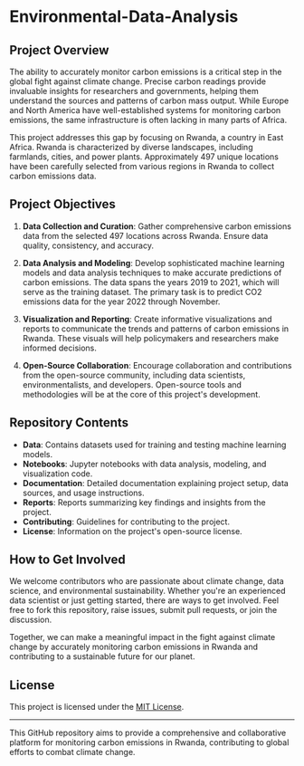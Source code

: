 # Environmental-Data-Analysis

## Project Overview

The ability to accurately monitor carbon emissions is a critical step in the global fight against climate change. Precise carbon readings provide invaluable insights for researchers and governments, helping them understand the sources and patterns of carbon mass output. While Europe and North America have well-established systems for monitoring carbon emissions, the same infrastructure is often lacking in many parts of Africa.

This project addresses this gap by focusing on Rwanda, a country in East Africa. Rwanda is characterized by diverse landscapes, including farmlands, cities, and power plants. Approximately 497 unique locations have been carefully selected from various regions in Rwanda to collect carbon emissions data.

## Project Objectives

1. **Data Collection and Curation**: Gather comprehensive carbon emissions data from the selected 497 locations across Rwanda. Ensure data quality, consistency, and accuracy.

2. **Data Analysis and Modeling**: Develop sophisticated machine learning models and data analysis techniques to make accurate predictions of carbon emissions. The data spans the years 2019 to 2021, which will serve as the training dataset. The primary task is to predict CO2 emissions data for the year 2022 through November.

3. **Visualization and Reporting**: Create informative visualizations and reports to communicate the trends and patterns of carbon emissions in Rwanda. These visuals will help policymakers and researchers make informed decisions.

4. **Open-Source Collaboration**: Encourage collaboration and contributions from the open-source community, including data scientists, environmentalists, and developers. Open-source tools and methodologies will be at the core of this project's development.

## Repository Contents

- **Data**: Contains datasets used for training and testing machine learning models.
- **Notebooks**: Jupyter notebooks with data analysis, modeling, and visualization code.
- **Documentation**: Detailed documentation explaining project setup, data sources, and usage instructions.
- **Reports**: Reports summarizing key findings and insights from the project.
- **Contributing**: Guidelines for contributing to the project.
- **License**: Information on the project's open-source license.

## How to Get Involved

We welcome contributors who are passionate about climate change, data science, and environmental sustainability. Whether you're an experienced data scientist or just getting started, there are ways to get involved. Feel free to fork this repository, raise issues, submit pull requests, or join the discussion.

Together, we can make a meaningful impact in the fight against climate change by accurately monitoring carbon emissions in Rwanda and contributing to a sustainable future for our planet.

## License

This project is licensed under the [MIT License](LICENSE.md).

---

This GitHub repository aims to provide a comprehensive and collaborative platform for monitoring carbon emissions in Rwanda, contributing to global efforts to combat climate change.
